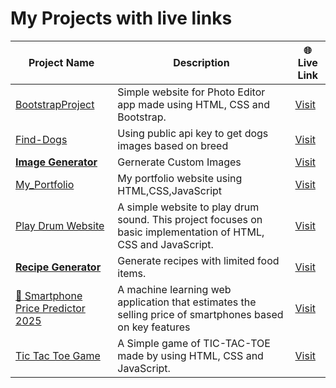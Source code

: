 # My Projects with live links

<!--LIVE_PROJECTS_START-->
| Project Name | Description | 🌐 Live Link |
|--------------|-------------|---------------|
| [BootstrapProject](https://github.com/Omkar-109/BootstrapProject) | Simple website for Photo Editor app made using HTML, CSS and Bootstrap. | [Visit](https://omkar-109.github.io/BootstrapProject/) |
| [Find-Dogs](https://github.com/Omkar-109/Find-Dogs) | Using public api key to get dogs images based on breed | [Visit](https://get-dog-photos.onrender.com) |
| [**Image Generator**](https://github.com/Omkar-109/Image_Generator) | Gernerate Custom Images | [Visit](https://image-generator-mvlg.onrender.com/) |
| [My_Portfolio](https://github.com/Omkar-109/My_Portfolio) | My portfolio website using HTML,CSS,JavaScript | [Visit](https://omkar-109.github.io/My_Portfolio/) |
| [Play Drum Website](https://github.com/Omkar-109/Play-Drum-Website) | A simple website to play drum sound. This project focuses on basic implementation of HTML, CSS and JavaScript. | [Visit](https://omkar-109.github.io/Play-Drum-Website/) |
| [**Recipe Generator**](https://github.com/Omkar-109/Recipe-Generator) | Generate recipes with limited food items. | [Visit](https://custom-recipe-generator.onrender.com/) |
| [📱 Smartphone Price Predictor 2025](https://github.com/Omkar-109/Smartphone-price-predictor-streamlit) | A machine learning web application that estimates the selling price of smartphones based on key features | [Visit](https://smartphone-price-predictor-2025.streamlit.app/) |
| [Tic Tac Toe Game](https://github.com/Omkar-109/Tic-Tac-Toe-game-using-html-css-javascript) | A Simple game of TIC-TAC-TOE made by using HTML, CSS and JavaScript. | [Visit](https://omkar-109.github.io/Tic-Tac-Toe-game-using-html-css-javascript/) |

<!--LIVE_PROJECTS_END-->

